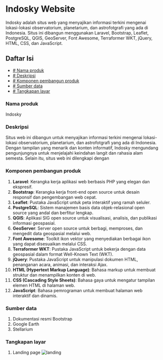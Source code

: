 # Indosky Website

Indosky adalah situs web yang menyajikan informasi terkini mengenai lokasi-lokasi observatorium, planetarium, dan astrofotgrafi yang ada di Indonesia. Situs ini dibangun menggunakan Laravel, Bootstrap, Leaflet, PostgreSQL, QGIS, GeoServer, Font Awesome, Terraformer WKT, jQuery, HTML, CSS, dan JavaScript.

## Daftar Isi

- [# Nama produk](#nama-produk)
- [# Deskripsi](#deskripsi)
- [# Komponen pembangun produk](#komponen-pembangun-produk)
- [# Sumber data](#sumber-data)
- [# Tangkapan layar](#tangkapan-layar)

### Nama produk
Indosky

### Deskripsi
Situs web ini dibangun untuk menyajikan informasi terkini mengenai lokasi-lokasi observatorium, planetarium, dan astrofotgrafi yang ada di Indonesia. Dengan tampilan yang menarik dan konten informatif, Indosky mengundang pengunjungnya untuk menjelajahi keindahan langit dan rahasia alam semesta. Selain itu, situs web ini dilengkapi dengan 

### Komponen pembangun produk
1. **Laravel**: Kerangka kerja aplikasi web berbasis PHP yang elegan dan ekspresif.
2. **Bootstrap**: Kerangka kerja front-end open source untuk desain responsif dan pengembangan web cepat.
3. **Leaflet**: Pustaka JavaScript untuk peta interaktif yang ramah seluler.
4. **PostgreSQL**: Sistem manajemen basis data objek-relasional open source yang andal dan berfitur lengkap.
5. **QGIS**: Aplikasi SIG open source untuk visualisasi, analisis, dan publikasi informasi geospasial.
6. **GeoServer**: Server open source untuk berbagi, memproses, dan mengedit data geospasial melalui web.
7. **Font Awesome**: Toolkit ikon vektor yang menyediakan berbagai ikon yang dapat disesuaikan melalui CSS.
8. **Terraformer WKT**: Pustaka JavaScript untuk bekerja dengan data geospasial dalam format Well-Known Text (WKT).
9. **jQuery**: Pustaka JavaScript untuk manipulasi dokumen HTML, penanganan acara, animasi, dan interaksi Ajax.
10. **HTML (Hypertext Markup Language)**: Bahasa markup untuk membuat struktur dan menampilkan konten di web.
11. **CSS (Cascading Style Sheets)**: Bahasa gaya untuk mengatur tampilan elemen HTML di halaman web.
12. **JavaScript**: Bahasa pemrograman untuk membuat halaman web interaktif dan dinamis.

### Sumber data
1. Dokumentasi resmi Bootstrap
2. Google Earth
3. Stellarium

### Tangkapan layar
1. Landing page
   ![landing](https://github.com/veronicatia/pgwl-responsi/assets/128561704/1aaecd66-051f-46f7-8cdc-fddeb53e00c0)

